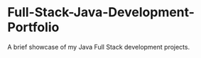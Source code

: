 # Full-Stack-Java-Development-Portfolio
A brief showcase of my Java Full Stack development projects.
